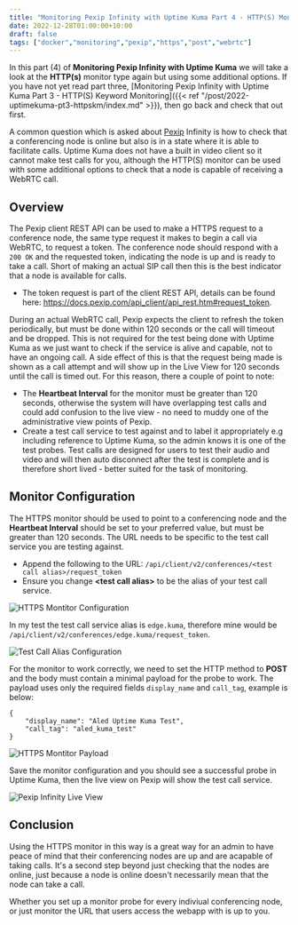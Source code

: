 ```yaml
---
title: "Monitoring Pexip Infinity with Uptime Kuma Part 4 - HTTP(S) Monitoring (Advanced)"
date: 2022-12-28T01:00:00+10:00
draft: false
tags: ["docker","monitoring","pexip","https","post","webrtc"]
---
```


In this part (4) of **Monitoring Pexip Infinity with Uptime Kuma** we will take a look at the **HTTP(s)** monitor type again but using some additional options. If you have not yet read part three, [Monitoring Pexip Infinity with Uptime Kuma Part 3 - HTTP(S) Keyword Monitoring]({{< ref "/post/2022-uptimekuma-pt3-httpskm/index.md" >}}), then go back and check that out first.

A common question which is asked about [Pexip](https://www.pexip.com) Infinity is how to check that a conferencing node is online but also is in a state where it is able to facilitate calls. Uptime Kuma does not have a built in video client so it cannot make test calls for you, although the HTTP(S) monitor can be used with some additional options to check that a node is capable of receiving a WebRTC call.

## Overview
The Pexip client REST API can be used to make a HTTPS request to a conference node, the same type request it makes to begin a call via WebRTC, to request a token. The conference node should respond with a `200 OK` and the requested token, indicating the node is up and is ready to take a call. Short of making an actual SIP call then this is the best indicator that a node is available for calls.

- The token request is part of the client REST API, details can be found here: https://docs.pexip.com/api_client/api_rest.htm#request_token.

During an actual WebRTC call, Pexip expects the client to refresh the token periodically, but must be done within 120 seconds or the call will timeout and be dropped. This is not required for the test being done with Uptime Kuma as we just want to check if the service is alive and capable, not to have an ongoing call. A side effect of this is that the request being made is shown as a call attempt and will show up in the Live View for 120 seconds until the call is timed out. For this reason, there a couple of point to note:

- The **Heartbeat Interval** for the monitor must be greater than 120 seconds, otherwise the system will have overlapping test calls and could add confusion to the live view - no need to muddy one of the administrative view points of Pexip.
- Create a test call service to test against and to label it appropriately e.g including reference to Uptime Kuma, so the admin knows it is one of the test probes. Test calls are designed for users to test their audio and video and will then auto disconnect after the test is complete and is therefore short lived - better suited for the task of monitoring.

## Monitor Configuration
The HTTPS monitor should be used to point to a conferencing node and the **Heartbeat Interval** should be set to your preferred value, but must be greater than 120 seconds. The URL needs to be specific to the test call service you are testing against. 

- Append the following to the URL: `/api/client/v2/conferences/<test call alias>/request_token`
- Ensure you change **\<test call alias\>** to be the alias of your test call service. 
 
![HTTPS Montitor Configuration](/post/2022-uptimekuma-pt4-httppost/https-mon1.png#center "HTTPS Montitor Configuration")

In my test the test call service alias is `edge.kuma`, therefore mine would be `/api/client/v2/conferences/edge.kuma/request_token`.

![Test Call Alias Configuration](/post/2022-uptimekuma-pt4-httppost/test-call-alias.png#center "Test Call Alias Configuration")

For the monitor to work correctly, we need to set the HTTP method to **POST** and the body must contain a minimal payload for the probe to work. The payload uses only the required fields `display_name` and `call_tag`, example is below:

```
{
    "display_name": "Aled Uptime Kuma Test",
    "call_tag": "aled_kuma_test"
}
```

![HTTPS Montitor Payload](/post/2022-uptimekuma-pt4-httppost/payload.png#center "HTTPS Montitor Payload")

Save the monitor configuration and you should see a successful probe in Uptime Kuma, then the live view on Pexip will show the test call service.

![Pexip Infinity Live View](/post/2022-uptimekuma-pt4-httppost/live-view.png#center "Pexip Infinity Live View")

## Conclusion
Using the HTTPS monitor in this way is a great way for an admin to have peace of mind that their conferencing nodes are up and are acapable of taking calls. It's a second step beyond just checking that the nodes are online, just because a node is online doesn't necessarily mean that the node can take a call.

Whether you set up a monitor probe for every indiviual conferencing node, or just monitor the URL that users access the webapp with is up to you.